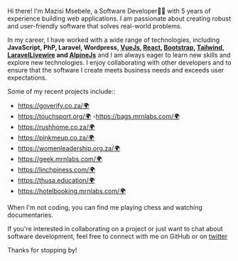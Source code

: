 Hi there! I'm Mazisi Msebele, a Software Developer👨‍💻 with 5 years of experience building web applications. I am passionate about creating robust and user-friendly software that solves real-world problems.



In my career, I have worked with a wide range of technologies, including **JavaScript, PhP, Laravel, Wordpress, [VueJs](https://vuejs.org), [React](https://react.dev/), [Bootstrap](https://getbootstrap.com/), [Tailwind](), [LaravelLivewire](https://laravel-livewire.com/) and  [AlpineJs](https://alpinejs.dev/)** and I am always eager to learn new skills and explore new technologies. I enjoy collaborating with other developers and  to ensure that the software I create meets business needs and exceeds user expectations.



Some of my recent projects include::
- https://goverify.co.za/🌍
- https://touchsport.org/🌍
-https://bags.mrnlabs.com/🌍
- https://rushhome.co.za/🌍
- https://pinkmeup.co.za/🌍
- https://womenleadership.org.za/🌍
- https://geek.mrnlabs.com/🌍
- https://linchpiness.com/🌍
- https://thusa.education/🌍
- https://hotelbooking.mrnlabs.com/🌍

When I'm not coding, you can find me playing chess and watching documentaries.

If you're interested in collaborating on a project or just want to chat about software development, feel free to connect with me on GitHub or on [twitter](https://twitter.com/msebele_msesh) 

Thanks for stopping by!
